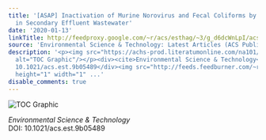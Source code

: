 ```yaml
---
title: '[ASAP] Inactivation of Murine Norovirus and Fecal Coliforms by Ferrate(VI)
  in Secondary Effluent Wastewater'
date: '2020-01-13'
linkTitle: http://feedproxy.google.com/~r/acs/esthag/~3/g_d6dcWnLpI/acs.est.9b05489
source: 'Environmental Science & Technology: Latest Articles (ACS Publications)'
description: '<p><img src="https://achs-prod.literatumonline.com/na101/home/literatum/publisher/achs/journals/content/esthag/0/esthag.ahead-of-print/acs.est.9b05489/20200113/images/medium/es9b05489_0003.gif"
  alt="TOC Graphic"/></p><div><cite>Environmental Science & Technology</cite></div><div>DOI:
  10.1021/acs.est.9b05489</div><img src="http://feeds.feedburner.com/~r/acs/esthag/~4/g_d6dcWnLpI"
  height="1" width="1" ...'
disable_comments: true
---
```

<p><img src="https://achs-prod.literatumonline.com/na101/home/literatum/publisher/achs/journals/content/esthag/0/esthag.ahead-of-print/acs.est.9b05489/20200113/images/medium/es9b05489_0003.gif" alt="TOC Graphic"/></p><div><cite>Environmental Science & Technology</cite></div><div>DOI: 10.1021/acs.est.9b05489</div><img src="http://feeds.feedburner.com/~r/acs/esthag/~4/g_d6dcWnLpI" height="1" width="1" ...